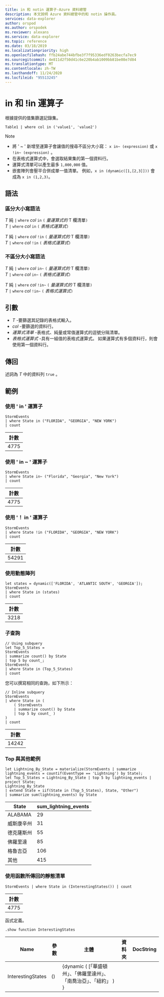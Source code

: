```yaml
---
title: in 和 notin 運算子-Azure 資料總管
description: 本文說明 Azure 資料總管中的和 notin 操作員。
services: data-explorer
author: orspod
ms.author: orspodek
ms.reviewer: alexans
ms.service: data-explorer
ms.topic: reference
ms.date: 03/18/2019
ms.localizationpriority: high
ms.openlocfilehash: ffb24abe744bfbe3f7f95336edf0263becfa7ec9
ms.sourcegitcommit: 4e811d2f50d41c6e220b4ab1009bb81be08e7d84
ms.translationtype: MT
ms.contentlocale: zh-TW
ms.lasthandoff: 11/24/2020
ms.locfileid: "95513245"
---
```

# <a name="in-and-in-operators"></a>in 和 !in 運算子

根據提供的值集篩選記錄集。

```kusto
Table1 | where col in ('value1', 'value2')
```

> [!NOTE]
> * 將 ' ~ ' 新增至運算子會讓值的搜尋不區分大小寫： `x in~ (expression)` 或 `x !in~ (expression)` 。
> * 在表格式運算式中，會選取結果集的第一個資料行。
> * 運算式清單可以產生最多 `1,000,000` 值。
> * 嵌套陣列會壓平合併成單一值清單。 例如，`x in (dynamic([1,[2,3]]))` 會成為 `x in (1,2,3)`。
 
## <a name="syntax"></a>語法

### <a name="case-sensitive-syntax"></a>區分大小寫語法

*T* 純 `|` `where` *col* `in` `(` *量運算式的* T 欄清單`)`   
*T* `|` `where` *col* `in` `(` *表格式運算式*`)`   
 
*T* 純 `|` `where` *col* `!in` `(` *量運算式的* T 欄清單`)`  
*T* `|` `where` *col* `!in` `(` *表格式運算式*`)`   

### <a name="case-insensitive-syntax"></a>不區分大小寫語法

*T* 純 `|` `where` *col* `in~` `(` *量運算式的* T 欄清單`)`   
*T* `|` `where` *col* `in~` `(` *表格式運算式*`)`   
 
*T* 純 `|` `where` *col* `!in~` `(` *量運算式的* T 欄清單`)`  
*T* `|` `where` *col* `!in~` `(` *表格式運算式*`)`   

## <a name="arguments"></a>引數

* *T* -要篩選其記錄的表格式輸入。
* *col* -要篩選的資料行。
* *運算式清單* -表格式、純量或常值運算式的逗號分隔清單。
* *表格式運算式* -具有一組值的表格式運算式。 如果運算式有多個資料行，則會使用第一個資料行。

## <a name="returns"></a>傳回

述詞為 *T* 中的資料列 `true` 。

## <a name="examples"></a>範例  

### <a name="use-in-operator"></a>使用 ' in ' 運算子

<!-- csl: https://help.kusto.windows.net:443/Samples -->
```kusto
StormEvents 
| where State in ("FLORIDA", "GEORGIA", "NEW YORK") 
| count
```

|計數|
|---|
|4775|  

### <a name="use-in-operator"></a>使用 ' in ~ ' 運算子  

<!-- csl: https://help.kusto.windows.net:443/Samples -->
```kusto
StormEvents 
| where State in~ ("Florida", "Georgia", "New York") 
| count
```

|計數|
|---|
|4775|  

### <a name="use-in-operator"></a>使用 '！ in ' 運算子

<!-- csl: https://help.kusto.windows.net:443/Samples -->
```kusto
StormEvents 
| where State !in ("FLORIDA", "GEORGIA", "NEW YORK") 
| count
```

|計數|
|---|
|54291|  


### <a name="use-dynamic-array"></a>使用動態陣列

<!-- csl: https://help.kusto.windows.net:443/Samples -->
```kusto
let states = dynamic(['FLORIDA', 'ATLANTIC SOUTH', 'GEORGIA']);
StormEvents 
| where State in (states)
| count
```

|計數|
|---|
|3218|

### <a name="subquery"></a>子查詢

<!-- csl: https://help.kusto.windows.net:443/Samples -->
```kusto
// Using subquery
let Top_5_States = 
StormEvents
| summarize count() by State
| top 5 by count_; 
StormEvents 
| where State in (Top_5_States) 
| count
```

您可以撰寫相同的查詢，如下所示：

<!-- csl: https://help.kusto.windows.net:443/Samples -->
```kusto
// Inline subquery 
StormEvents 
| where State in (
    ( StormEvents
    | summarize count() by State
    | top 5 by count_ )
) 
| count
```

|計數|
|---|
|14242|  

### <a name="top-with-other-example"></a>Top 與其他範例

<!-- csl: https://help.kusto.windows.net:443/Samples -->
```kusto
let Lightning_By_State = materialize(StormEvents | summarize lightning_events = countif(EventType == 'Lightning') by State);
let Top_5_States = Lightning_By_State | top 5 by lightning_events | project State; 
Lightning_By_State
| extend State = iif(State in (Top_5_States), State, "Other")
| summarize sum(lightning_events) by State 
```

| State     | sum_lightning_events |
|-----------|----------------------|
| ALABAMA   | 29                   |
| 威斯康辛州 | 31                   |
| 德克薩斯州     | 55                   |
| 佛羅里達   | 85                   |
| 格魯吉亞   | 106                  |
| 其他     | 415                  |

### <a name="use-a-static-list-returned-by-a-function"></a>使用函數所傳回的靜態清單

<!-- csl: https://help.kusto.windows.net:443/Samples -->
```kusto
StormEvents | where State in (InterestingStates()) | count

```

|計數|
|---|
|4775|  

函式定義。

<!-- csl: https://help.kusto.windows.net:443/Samples -->
```kusto
.show function InterestingStates
```

|Name|參數|主體|資料夾|DocString|
|---|---|---|---|---|
|InterestingStates|()|{dynamic ( [「華盛頓州」、「佛羅里達州」、「南喬治亞」、「紐約」 ) }
